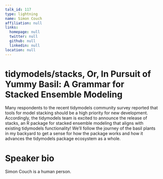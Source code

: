 ```yaml
---
talk_id: 117
type: lightning
name: Simon Couch
affiliation: null
links:
  homepage: null
  twitter: null
  github: null
  linkedin: null
location: null
---
```


# tidymodels/stacks, Or, In Pursuit of Yummy Basil: A Grammar for Stacked Ensemble Modeling

Many respondents to the recent tidymodels community survey reported that tools for model stacking should be a high priority for new development. Accordingly, the tidymodels team is excited to announce the release of stacks, an R package for stacked ensemble modeling that aligns with existing tidymodels functionality! We’ll follow the journey of the basil plants in my backyard to get a sense for how the package works and how it advances the tidymodels package ecosystem as a whole.

# Speaker bio

Simon Couch is a human person.

